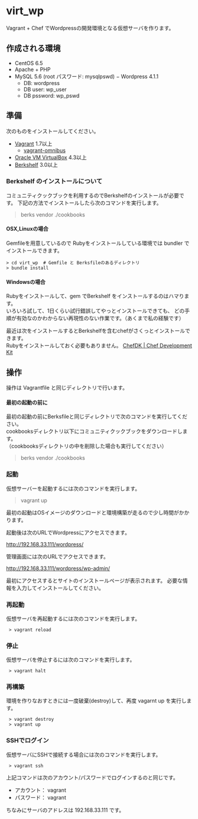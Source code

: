 # virt_wp

Vagrant + Chef でWordpressの開発環境となる仮想サーバを作ります。

## 作成される環境

- CentOS 6.5
- Apache + PHP
- MySQL 5.6 (root パスワード: mysqlpswd)
− Wordpress 4.1.1
  - DB: wordpress
  - DB user: wp_user
  - DB pssword: wp_pswd

## 準備

次のものをインストールしてください。

- [Vagrant](https://www.vagrantup.com/downloads.html) 1.7以上
  - [vagrant-omnibus](https://github.com/chef/vagrant-omnibus)
- [Oracle VM VirtualBox](https://www.virtualbox.org/wiki/Downloads) 4.3以上
- [Berkshelf](http://berkshelf.com/) 3.0以上

### Berkshelf のインストールについて

コミュニティクックブックを利用するのでBerkshelfのインストールが必要です。
下記の方法でインストールしたら次のコマンドを実行します。

 > berks vendor ./cookbooks

#### OSX,Linuxの場合

Gemfileを用意しているので Rubyをインストールしている環境では bundler でインストールできます。

```
> cd virt_wp  # Gemfile と Berksfileのあるディレクトリ
> bundle install
```

#### Windowsの場合

Rubyをインストールして、gem でBerkshelf をインストールするのはハマります。  
いろいろ試して、1日くらい試行錯誤してやっとインストールできても、
どの手順が有効なのかわからない再現性のない作業です。（あくまで私の経験です）

最近は次をインストールするとBerkshelfを含むchefがさくっとインストールできます。  
Rubyをインストールしておく必要もありません。
[ ChefDK | Chef Development Kit](https://downloads.chef.io/chef-dk/windows/#/)

## 操作

操作は Vagrantfile と同じディレクトリで行います。


#### 最初の起動の前に

最初の起動の前にBerksfileと同じディレクトリで次のコマンドを実行してください。  
cookbooksディレクトリ以下にコミュニティクックブックをダウンロードします。  
（cookbooksディレクトリの中を削除した場合も実行してください）

 > berks vendor ./cookbooks
 
### 起動
 
仮想サーバーを起動するには次のコマンドを実行します。

 > vagrant up
 
最初の起動はOSイメージのダウンロードと環境構築が走るので少し時間がかかります。

起動後は次のURLでWordpressにアクセスできます。

http://192.168.33.111/wordpress/

管理画面には次のURLでアクセスできます。

http://192.168.33.111/wordpress/wp-admin/

最初にアクセスするとサイトのインストールページが表示されます。
必要な情報を入力してインストールしてください。

### 再起動

仮想サーバを再起動するには次のコマンドを実行します。

```
 > vagrant reload
```

### 停止

仮想サーバを停止するには次のコマンドを実行します。

```
 > vagrant halt
```

### 再構築

環境を作りなおすときには一度破棄(destroy)して、再度 vagarnt up を実行します。

```
 > vagrant destroy
 > vagrant up
```
 
### SSHでログイン

仮想サーバにSSHで接続する場合には次のコマンドを実行します。

```
 > vagrant ssh
```

上記コマンドは次のアカウント/パスワードでログインするのと同じです。

- アカウント： vagrant
- パスワード： vagrant

ちなみにサーバのアドレスは 192.168.33.111 です。


